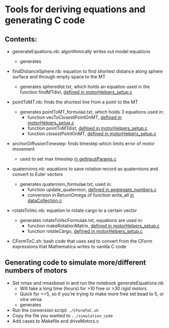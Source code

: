 # Tools for deriving equations and generating C code

## Contents:

* generateEquations.nb: algorithmically writes out model equations
    * generates
* findDistanceSphere.nb: equation to find shortest distance along sphere surface and through empty space to the MT
    * generates spheredist.txt, which holds an equation used in the function findMTdist, [defined in motorHelpers_setup.c](https://github.com/mbovyn/Motor_Freedom/blob/b3c23df1b85995bf6ca94763a3e3098d953ae4c3/simulation_code/motorHelpers_setup.c#L368)
* pointToMT.nb: finds the shortest line from a point to the MT
    * generates pointToMT_formulae.txt, which holds 3 equations used in:
        * function vecToClosestPointOnMT, [defined in motorHelpers_setup.c](https://github.com/mbovyn/Motor_Freedom/blob/b3c23df1b85995bf6ca94763a3e3098d953ae4c3/simulation_code/motorHelpers_setup.c#L350)
        * function pointToMTdist, [defined in motorHelpers_setup.c](https://github.com/mbovyn/Motor_Freedom/blob/b3c23df1b85995bf6ca94763a3e3098d953ae4c3/simulation_code/motorHelpers_setup.c#L360)
        * function closestPointOnMT, [defined in motorHelpers_setup.c](https://github.com/mbovyn/Motor_Freedom/blob/b3c23df1b85995bf6ca94763a3e3098d953ae4c3/simulation_code/motorHelpers_setup.c#L645)
* anchorDiffusionTimestep: finds timestep which limits error of motor movement
    * used to set max timestep [in getInputParams.c](https://github.com/mbovyn/Motor_Freedom/blob/b3c23df1b85995bf6ca94763a3e3098d953ae4c3/simulation_code/getInputParams.c#L560)
* quaternions.nb: equations to save rotation record as quaternions and convert to Euler vectors
    * generates quaternion_formulae.txt, used in:
        * function update_quaternion, [defined in aggregate_numbers.c](https://github.com/mbovyn/Motor_Freedom/blob/b3c23df1b85995bf6ca94763a3e3098d953ae4c3/simulation_code/aggregate_numbers.c#L53)
        * conversion in ReturnOmega of function write_all [in dataCollection.c](https://github.com/mbovyn/Motor_Freedom/blob/b3c23df1b85995bf6ca94763a3e3098d953ae4c3/simulation_code/dataCollection.c#L401)
* rotateToVec.nb: equation to rotate cargo to a certain vector
    * generates rotateToVecFormulae.txt, equations are used in:
        * function makeRotationMatrix, [defined in motorHelpers_setup.c](https://github.com/mbovyn/Motor_Freedom/blob/b3c23df1b85995bf6ca94763a3e3098d953ae4c3/simulation_code/motorHelpers_setup.c#L324)
        * function rotateCargo, [defined in motorHelpers_setup.c](https://github.com/mbovyn/Motor_Freedom/blob/b3c23df1b85995bf6ca94763a3e3098d953ae4c3/simulation_code/motorHelpers_setup.c#L336)

* CFormToC.sh: bash code that uses sed to convert from the CForm expressions that Mathematica writes to vanilla C code

## Generating code to simulate more/different numbers of motors

* Set nmax and nmaxbead in and run the notebook generateEquations.nb
    * Will take a long time (hours) for >10 free or >30 rigid motors
    * Quick for <=5, so if you're trying to make more free set bead to 5, or vice versa
    * generates
* Run the conversion script: ```./CFormToC.sh```
* Copy the file you wanted to ```../simulation_code```
* Add cases to Makefile and driveMotors.c
